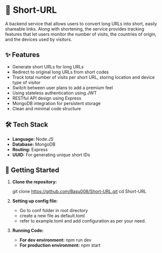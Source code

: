 # 🔗 Short-URL

A backend service that allows users to convert long URLs into short, easily shareable links. Along with shortening, the service provides tracking features that let users monitor the number of visits, the countries of origin, and the devices used by visitors.

## ✨ Features

- Generate short URLs for long URLs
- Redirect to original long URLs from short codes
- Track total number of visits per short URL, storing location and device type of visitor
- Switch between user plans to add a premium feel
- Using stateless authentication using JWT
- RESTful API design using Express
- MongoDB integration for persistent storage
- Clean and minimal code structure

## 🛠 Tech Stack

- **Language:** Node.JS
- **Database:** MongoDB
- **Routing:** Express
- **UUID:** For generating unique short IDs

## 🧪 Getting Started

1. **Clone the repository:**

   git clone https://github.com/Basu008/Short-URL.git
   cd Short-URL

2. **Setting up config file:**
    - Go to conf folder in root directory
    - create a new file as default.toml
    - refer to example.toml and add configuration as per your need.

3. **Running Code:**
    - **For dev environment:** npm run dev
    - **For production environment:** npm start

